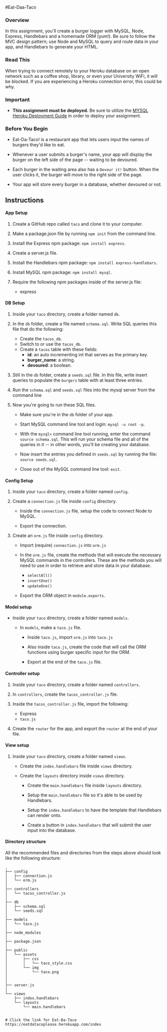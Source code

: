 #Eat-Daa-Taco

### Overview

In this assignment, you'll create a burger logger with MySQL, Node, Express, Handlebars and a homemade ORM (yum!). Be sure to follow the MVC design pattern; use Node and MySQL to query and route data in your app, and Handlebars to generate your HTML.

### Read This

When trying to connect remotely to your Heroku database on an open network such as a coffee shop, library, or even your University WiFi, it will be blocked. If you are experiencing a Heroku connection error, this could be why.

### Important

* **This assignment must be deployed.** Be sure to utilize the [MYSQL Heroku Deployment Guide](../../03-Supplemental/MySQLHerokuDeploymentProcess.pdf) in order to deploy your assignment.

### Before You Begin

* Eat-Da-Taco! is a restaurant app that lets users input the names of burgers they'd like to eat.

* Whenever a user submits a burger's name, your app will display the burger on the left side of the page -- waiting to be devoured.

* Each burger in the waiting area also has a `Devour it!` button. When the user clicks it, the burger will move to the right side of the page.

* Your app will store every burger in a database, whether devoured or not.


## Instructions

#### App Setup

1. Create a GitHub repo called `taco` and clone it to your computer.

2. Make a package.json file by running `npm init` from the command line.

3. Install the Express npm package: `npm install express`.

4. Create a server.js file.

5. Install the Handlebars npm package: `npm install express-handlebars`.

6. Install MySQL npm package: `npm install mysql`.

7. Require the following npm packages inside of the server.js file:
   * express

#### DB Setup

1. Inside your `taco` directory, create a folder named `db`.

2. In the `db` folder, create a file named `schema.sql`. Write SQL queries this file that do the following:

   * Create the `tacos_db`.
   * Switch to or use the `tacos_db`.
   * Create a `tacos` table with these fields:
     * **id**: an auto incrementing int that serves as the primary key.
     * **burger_name**: a string.
     * **devoured**: a boolean.

3. Still in the `db` folder, create a `seeds.sql` file. In this file, write insert queries to populate the `burgers` table with at least three entries.

4. Run the `schema.sql` and `seeds.sql` files into the mysql server from the command line

5. Now you're going to run these SQL files.

   * Make sure you're in the `db` folder of your app.

   * Start MySQL command line tool and login: `mysql -u root -p`.

   * With the `mysql>` command line tool running, enter the command `source schema.sql`. This will run your schema file and all of the queries in it -- in other words, you'll be creating your database.

   * Now insert the entries you defined in `seeds.sql` by running the file: `source seeds.sql`.

   * Close out of the MySQL command line tool: `exit`.

#### Config Setup

1. Inside your `taco` directory, create a folder named `config`.

2. Create a `connection.js` file inside `config` directory.

   * Inside the `connection.js` file, setup the code to connect Node to MySQL.

   * Export the connection.

3. Create an `orm.js` file inside `config` directory.

   * Import (require) `connection.js` into `orm.js`

   * In the `orm.js` file, create the methods that will execute the necessary MySQL commands in the controllers. These are the methods you will need to use in order to retrieve and store data in your database.

     * `selectAll()`
     * `insertOne()`
     * `updateOne()`

   * Export the ORM object in `module.exports`.

#### Model setup

* Inside your `taco` directory, create a folder named `models`.

  * In `models`, make a `taco.js` file.

    * Inside `taco.js`, import `orm.js` into `taco.js`

    * Also inside `taco.js`, create the code that will call the ORM functions using burger specific input for the ORM.

    * Export at the end of the `taco.js` file.

#### Controller setup

1. Inside your `taco` directory, create a folder named `controllers`.

2. In `controllers`, create the `tacos_controller.js` file.

3. Inside the `tacos_controller.js` file, import the following:

   * Express
   * `taco.js`

4. Create the `router` for the app, and export the `router` at the end of your file.

#### View setup

1. Inside your `taco` directory, create a folder named `views`.

   * Create the `index.handlebars` file inside `views` directory.

   * Create the `layouts` directory inside `views` directory.

     * Create the `main.handlebars` file inside `layouts` directory.

     * Setup the `main.handlebars` file so it's able to be used by Handlebars.

     * Setup the `index.handlebars` to have the template that Handlebars can render onto.

     * Create a button in `index.handlebars` that will submit the user input into the database.

#### Directory structure

All the recommended files and directories from the steps above should look like the following structure:

```
.
├── config
│   ├── connection.js
│   └── orm.js
│ 
├── controllers
│   └── tacos_controller.js
│
├── db
│   ├── schema.sql
│   └── seeds.sql
│
├── models
│   └── taco.js
│ 
├── node_modules
│ 
├── package.json
│
├── public
│   └── assets
│       ├── css
│       │   └── taco_style.css
│       └── img
│           └── taco.png
│   
│
├── server.js
│
└── views
    ├── index.handlebars
    └── layouts
        └── main.handlebars
        
        
# Click the link for Eat-Da-Taco 
https://eatdatacoplease.herokuapp.com/index
